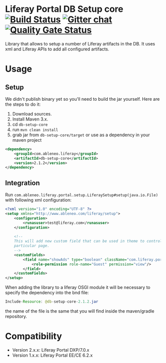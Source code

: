 # Liferay Portal DB Setup core [![Build Status](https://travis-ci.org/ableneo/liferay-db-setup-core.svg?branch=master)](https://travis-ci.org/ableneo/liferay-db-setup-core) [![Gitter chat](https://badges.gitter.im/ableneo/liferay-db-setup-core.png)](https://gitter.im/ableneo/liferay-db-setup-core) [![Quality Gate Status](https://sonarcloud.io/api/project_badges/measure?project=liferay-db-setup-core-2_x&metric=alert_status)](https://sonarcloud.io/dashboard?id=liferay-db-setup-core-2_x)
Library that allows to setup a number of Liferay artifacts in the DB. It uses xml and Liferay APIs to add all configured artifacts.

# Usage
## Setup
We didn't publish binary yet so you'll need to build the jar yourself. Here are the steps to do it:

1. Download sources.
1. Install Maven 3.x.
1. cd <code>db-setup-core</code>
1. run <code>mvn clean install</code>
1. grab jar from <code>db-setup-core/target</code> or use as a dependency in your maven project
```xml
<dependency>
    <groupId>com.ableneo.liferay</groupId>
    <artifactId>db-setup-core</artifactId>
    <version>2.1.2</version>
</dependency>
```

## Integration
Run <code>com.ableneo.liferay.portal.setup.LiferaySetup#setup(java.io.File)</code> with following xml configuration:
```xml
<?xml version="1.0" encoding="UTF-8" ?>
<setup xmlns="http://www.ableneo.com/liferay/setup">
    <configuration>
        <runasuser>test@liferay.com</runasuser>
    </configuration>
 
    <!--
    This will add new custom field that can be used in theme to control if ads should display on
    particular page.
    -->
    <customFields>
        <field name="showAds" type="boolean" className="com.liferay.portal.model.Layout">
            <role-permission role-name="Guest" permission="view"/>
        </field>
    </customFields>
</setup>
```
When adding the library to a liferay OSGI module it will be necessary to specify the dependency into the bnd file:
```java
Include-Resource: @db-setup-core-2.1.2.jar
```
the name of the file is the same that you will find inside the maven/gradle repository.

# Compatibility
* Version 2.x.x: Liferay Portal DXP/7.0.x
* Version 1.x.x: Liferay Portal EE/CE 6.2.x

